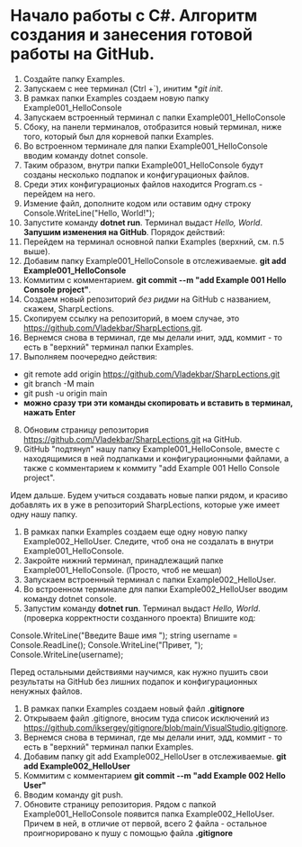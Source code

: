 # Начало работы с C#. Алгоритм создания и занесения готовой работы на GitHub.

1. Создайте папку Examples.
2. Запускаем с нее терминал (Ctrl +`), инитим **git init*.
3. В рамках папки Examples создаем новую папку Example001_HelloConsole
4. Запускаем встроенный терминал с папки Example001_HelloConsole
5. Сбоку, на панели терминалов, отобразится новый терминал, ниже того, который был для корневой папки Examples.
6. Во вcтроенном терминале для папки Example001_HelloConsole вводим команду dotnet console.
7. Таким образом, внутри папки Example001_HelloConsole будут созданы несколько подпапок и конфигурационых файлов.
8. Среди этих конфигурационых файлов находится Program.cs - перейдем на него.
9. Измение файл, дополните кодом или оставим одну строку Console.WriteLine("Hello, World!");
10. Запустите команду **dotnet run**. Терминал выдаст *Hello, World*.
**Запушим изменения на GitHub**.
Порядок действий:
1. Перейдем на терминал основной папки Examples (верхний, см. п.5 выше).
2. Добавим папку Example001_HelloConsole в отслеживаемые. **git add Example001_HelloConsole**
3. Коммитим с комментарием. **git commit --m "add Example 001 Hello Console project"**.
4. Создаем новый репозиторий *без ридми* на GitHub c названием, скажем, SharpLections.
5. Скопируем ссылку на репозиторий, в моем случае, это <https://github.com/Vladekbar/SharpLections.git>.
6. Вернемся снова в терминал, где мы делали инит, эдд, коммит - то есть в "верхний" терминал папки Examples.
7. Выполняем поочередно действия:
* git remote add origin https://github.com/Vladekbar/SharpLections.git
* git branch -M main
* git push -u origin main
* **можно сразу три эти команды скопировать и вставить в терминал, нажать Enter**
8. Обновим страницу репозитория https://github.com/Vladekbar/SharpLections.git на GitHub.
9. GitHub "подтянул" нашу папку Example001_HelloConsole, вместе с находящимися в ней подпапками и конфигурационными файлами, 
а также с комментарием к коммиту "add Example 001 Hello Console project".

Идем дальше. Будем учиться создавать новые папки рядом, и красиво добавлять их в уже в репозиторий SharpLections, которые уже имеет одну нашу папку.

1. В рамках папки Examples создаем еще одну новую папку Example002_HelloUser. Следите, чтоб она не создалать в внутри Example001_HelloConsole.
2. Закройте нижний терминал, принадлежащий папке Example001_HelloConsole. (Просто, чтоб не мешал)
3. Запускаем вcтроенный терминал с папки Example002_HelloUser.
4. Во вcтроенном терминале для папки Example002_HelloUser вводим команду dotnet console.
5. Запустим команду **dotnet run**. Терминал выдаст *Hello, World*. (проверка корректности созданного проекта)
Впишите код:

Console.WriteLine("Введите Ваше имя ");
string username = Console.ReadLine();
Console.WriteLine("Привет, ");
Console.WriteLine(username);

Перед остальными действиями научимся, как нужно пушить свои результаты на GitHub без лишних подапок и конфигурационных ненужных файлов.

1. В рамках папки Examples создаем новый файл **.gitignore**
2. Открываем файл .gitignore, вносим туда список исключений из https://github.com/iksergey/gitignore/blob/main/VisualStudio.gitignore.
3. Вернемся снова в терминал, где мы делали инит, эдд, коммит - то есть в "верхний" терминал папки Examples.
4. Добавим папку git add Example002_HelloUser в отслеживаемые. **git add Example002_HelloUser**
5. Коммитим с комментарием **git commit --m "add Example 002 Hello User"**
6. Вводим команду git push. 
7. Обновите страницу репозитория. Рядом с папкой Example001_HelloConsole появится папка Example002_HelloUser. Причем в ней, в отличие от первой, всего 2 файла - остальное
проигнорировано к пушу с помощью файла **.gitignore**

